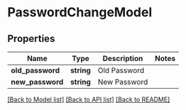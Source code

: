 # PasswordChangeModel

## Properties
Name | Type | Description | Notes
------------ | ------------- | ------------- | -------------
**old_password** | **string** | Old Password | 
**new_password** | **string** | New Password | 

[[Back to Model list]](../README.md#documentation-for-models) [[Back to API list]](../README.md#documentation-for-api-endpoints) [[Back to README]](../README.md)


